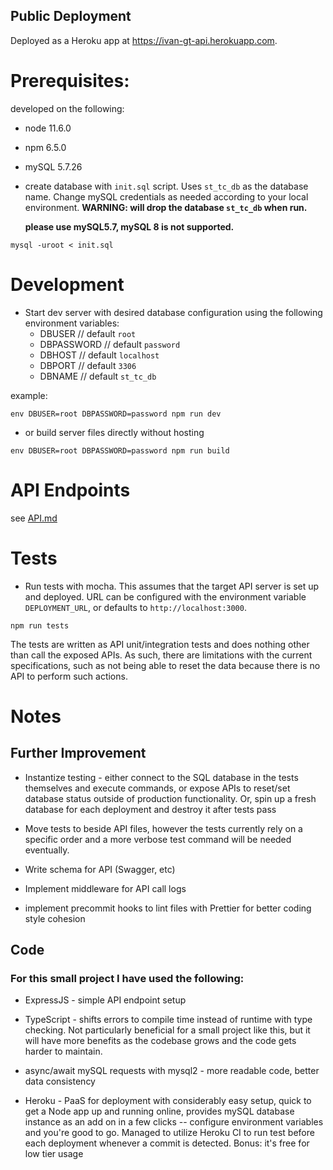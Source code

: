 ## Public Deployment
Deployed as a Heroku app at https://ivan-gt-api.herokuapp.com. 

# Prerequisites:
developed on the following:
* node 11.6.0
* npm 6.5.0
* mySQL 5.7.26

* create database with `init.sql` script. Uses `st_tc_db` as the database name.
  Change mySQL credentials as needed according to your local environment.
  **WARNING: will drop the database `st_tc_db`  when run.**

  **please use mySQL5.7, mySQL 8 is not supported.**

```
mysql -uroot < init.sql
```

# Development
* Start dev server with desired database configuration using the following
  environment variables:
  * DBUSER // default `root`
  * DBPASSWORD // default `password`
  * DBHOST // default `localhost`
  * DBPORT // default `3306`
  * DBNAME // default `st_tc_db`

example:
```
env DBUSER=root DBPASSWORD=password npm run dev
```

* or build server files directly without hosting


```
env DBUSER=root DBPASSWORD=password npm run build
```

# API Endpoints
see [API.md](API.md)

# Tests

* Run tests with mocha. This assumes that the target API server is set up and
  deployed. URL can be configured with the environment variable `DEPLOYMENT_URL`,
  or defaults to `http://localhost:3000`.


```
npm run tests
```

The tests are written as API unit/integration tests and does nothing other than
call the exposed APIs. As such, there are limitations with the current
specifications, such as not being able to reset the data because there is no
API to perform such actions.

# Notes

## Further Improvement

* Instantize testing - either connect to the SQL database in the tests
  themselves and execute commands, or expose APIs to reset/set database status
  outside of production functionality. Or, spin up a fresh database for each
  deployment and destroy it after tests pass

* Move tests to beside API files, however the tests currently rely on a
  specific order and a more verbose test command will be needed eventually.

* Write schema for API (Swagger, etc)

* Implement middleware for API call logs

* implement precommit hooks to lint files with Prettier for better coding style
  cohesion

## Code

### For this small project I have used the following:

* ExpressJS - simple API endpoint setup

* TypeScript - shifts errors to compile time instead of runtime with type
  checking. Not particularly beneficial for a small project like this, but it
  will have more benefits as the codebase grows and the code gets harder to
  maintain.

* async/await mySQL requests with mysql2 - more readable code, better data
  consistency

* Heroku - PaaS for deployment with considerably easy setup, quick to get a
  Node app up and running online, provides mySQL database instance as an add on
  in a few clicks -- configure environment variables and you're good to go.
  Managed to utilize Heroku CI to run test before each deployment whenever a
  commit is detected.
  Bonus: it's free for low tier usage

